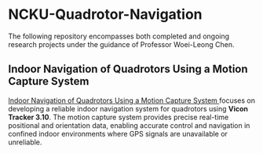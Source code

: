 # NCKU-Quadrotor-Navigation

The following repository encompasses both completed and ongoing research projects under the guidance of Professor Woei-Leong Chen.

## Indoor Navigation of Quadrotors Using a Motion Capture System

[Indoor Navigation of Quadrotors Using a Motion Capture System ](https://github.com/Lee-Chun-Yi/NCKU-Quadrotor-Navigation/blob/c2292256f3e641feb2b8fff336402041ceb46454/Quadrotor%20Control%20System.md)focuses on developing a reliable indoor navigation system for quadrotors using **Vicon Tracker 3.10**. The motion capture system provides precise real-time positional and orientation data, enabling accurate control and navigation in confined indoor environments where GPS signals are unavailable or unreliable.
